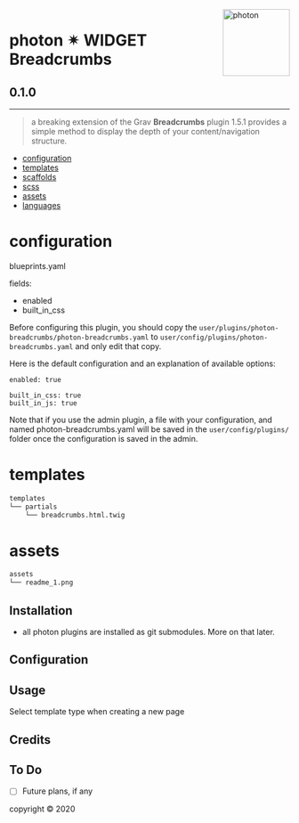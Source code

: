 <a href="https://photon-platform.net/">
    <img src="https://photon-platform.net/user/images/photon-logo-banner.png" alt="photon" title="photon" align="right" height="120" />
</a>


# photon ✴ WIDGET Breadcrumbs

## 0.1.0

---


> a breaking extension of the Grav **Breadcrumbs** plugin 1.5.1 provides a simple method to display the depth of your content/navigation structure.

- [configuration](#configuration)
- [templates](#templates)
- [scaffolds](#scaffolds)
- [scss](#scss)
- [assets](#assets)
- [languages](#languages)

# configuration
blueprints.yaml

fields:
- enabled
- built_in_css

Before configuring this plugin, you should copy the `user/plugins/photon-breadcrumbs/photon-breadcrumbs.yaml` to `user/config/plugins/photon-breadcrumbs.yaml` and only edit that copy.

Here is the default configuration and an explanation of available options:

```
enabled: true

built_in_css: true
built_in_js: true
```

Note that if you use the admin plugin, a file with your configuration, and named photon-breadcrumbs.yaml will be saved in the `user/config/plugins/` folder once the configuration is saved in the admin.


# templates

```sh
templates
└── partials
    └── breadcrumbs.html.twig
```

# assets

```sh
assets
└── readme_1.png
```


## Installation

- all photon plugins are installed as git submodules. More on that later.



## Configuration


## Usage

Select template type when creating a new page

## Credits


## To Do

- [ ] Future plans, if any


copyright &copy; 2020
